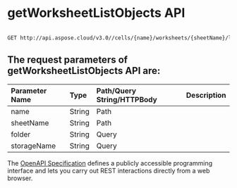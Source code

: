 # **getWorksheetListObjects API**

 

```bash

GET http://api.aspose.cloud/v3.0//cells/{name}/worksheets/{sheetName}/listobjects

```

## The request parameters of **getWorksheetListObjects** API are: 

| Parameter Name | Type | Path/Query String/HTTPBody | Description | 
| :- | :- | :- |:- | 
|name|String|Path||
|sheetName|String|Path||
|folder|String|Query||
|storageName|String|Query||


The [OpenAPI Specification](https://reference.aspose.cloud/cells/#/ListObjectsController/GetWorksheetListObjects) defines a publicly accessible programming interface and lets you carry out REST interactions directly from a web browser.
